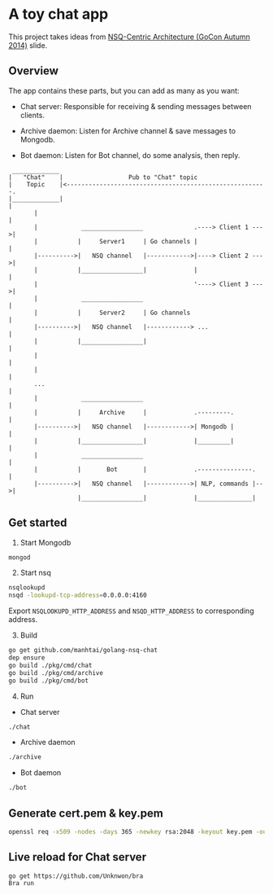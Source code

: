 A toy chat app
==============

This project takes ideas from [NSQ-Centric Architecture (GoCon Autumn 2014)][1]
slide.

## Overview

The app contains these parts, but you can add as many as you want:

- Chat server: Responsible for receiving & sending messages between clients.

- Archive daemon: Listen for Archive channel & save messages to Mongodb.

- Bot daemon: Listen for Bot channel, do some analysis, then reply.

```
 _____________
|   "Chat"    |                  Pub to "Chat" topic
|    Topic    |<-------------------------------------------------------.
|_____________|                                                        |
       |                                                               |
       |            _________________              .----> Client 1 --->|
       |           |     Server1     | Go channels |                   |
       |---------->|   NSQ channel   |------------>|----> Client 2 --->|
       |           |_________________|             |                   |
       |                                           '----> Client 3 --->|
       |            _________________                                  |
       |           |     Server2     | Go channels                     |
       |---------->|   NSQ channel   |------------> ...                |
       |           |_________________|                                 |
       |                                                               |
       |                                                               |
       ...                                                             |
       |            _________________                                  |
       |           |     Archive     |             .---------.         |
       |---------->|   NSQ channel   |------------>| Mongodb |         |
       |           |_________________|             |_________|         |
       |            _________________                                  |
       |           |       Bot       |             .---------------.   |
       |---------->|   NSQ channel   |------------>| NLP, commands |-->|
                   |_________________|             |_______________|

```

## Get started

1. Start Mongodb

```sh
mongod
```

2. Start nsq

```sh
nsqlookupd
nsqd -lookupd-tcp-address=0.0.0.0:4160
```

Export `NSQLOOKUPD_HTTP_ADDRESS` and `NSQD_HTTP_ADDRESS` to corresponding address.

3. Build

```sh
go get github.com/manhtai/golang-nsq-chat
dep ensure
go build ./pkg/cmd/chat
go build ./pkg/cmd/archive
go build ./pkg/cmd/bot
```

4. Run

- Chat server

```sh
./chat
```

- Archive daemon

```sh
./archive
```

- Bot daemon

```sh
./bot
```

## Generate cert.pem & key.pem

```sh
openssl req -x509 -nodes -days 365 -newkey rsa:2048 -keyout key.pem -out cert.pem
```

## Live reload for Chat server

```
go get https://github.com/Unknwon/bra
Bra run
```


[1]: https://www.slideshare.net/guregu/nsqcentric-architecture-gocon-autumn-2014
